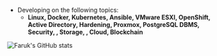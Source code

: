 - Developing on the following topics:
  - **Linux, Docker, Kubernetes, Ansible, VMware ESXI, OpenShift, Active Directory, Hardening, Proxmox, PostgreSQL DBMS, Security, , Storage, , Cloud, Blockchain**
    
![Faruk's GitHub stats](https://github-readme-stats.vercel.app/api?username=faruk-guler&show_icons=true&theme=transparent)

